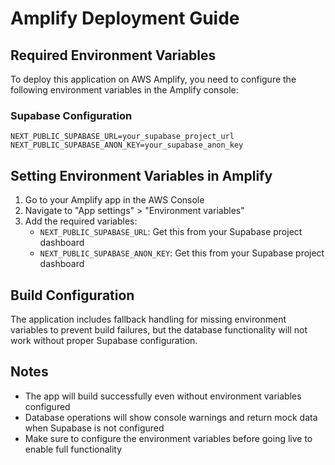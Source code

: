 # Amplify Deployment Guide

## Required Environment Variables

To deploy this application on AWS Amplify, you need to configure the following environment variables in the Amplify console:

### Supabase Configuration
```
NEXT_PUBLIC_SUPABASE_URL=your_supabase_project_url
NEXT_PUBLIC_SUPABASE_ANON_KEY=your_supabase_anon_key
```

## Setting Environment Variables in Amplify

1. Go to your Amplify app in the AWS Console
2. Navigate to "App settings" > "Environment variables"
3. Add the required variables:
   - `NEXT_PUBLIC_SUPABASE_URL`: Get this from your Supabase project dashboard
   - `NEXT_PUBLIC_SUPABASE_ANON_KEY`: Get this from your Supabase project dashboard

## Build Configuration

The application includes fallback handling for missing environment variables to prevent build failures, but the database functionality will not work without proper Supabase configuration.

## Notes

- The app will build successfully even without environment variables configured
- Database operations will show console warnings and return mock data when Supabase is not configured
- Make sure to configure the environment variables before going live to enable full functionality